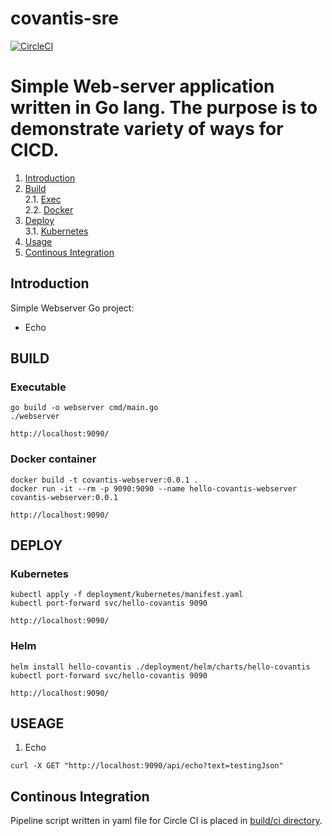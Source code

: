 # covantis-sre

[![CircleCI](https://dl.circleci.com/status-badge/img/gh/ds4tech/covantis-sre/tree/main.svg?style=svg)](https://dl.circleci.com/status-badge/redirect/gh/ds4tech/covantis-sre/tree/main)

# Simple Web-server application written in Go lang. The purpose is to demonstrate variety of ways for CICD.

1. [Introduction](#intro)
2. [Build](#build) <br>
   2.1. [Exec](#build.exe) <br>
   2.2. [Docker](#build.docker)
3. [Deploy](#deploy) <br>
 3.1. [Kubernetes](#deploy.k8s) <br>
4. [Usage](#usage)
5. [Continous Integration](#ci)


## Introduction <a name="intro"></a>

Simple Webserver Go project:<a name="intro"></a>
- Echo

## BUILD <a name="build"></a>

### Executable <a name="build.exe"></a>
```
go build -o webserver cmd/main.go 
./webserver

http://localhost:9090/
```

### Docker container <a name="build.docker"></a>
```
docker build -t covantis-webserver:0.0.1 .
docker run -it --rm -p 9090:9090 --name hello-covantis-webserver covantis-webserver:0.0.1

http://localhost:9090/
```

## DEPLOY <a name="deploy"></a>

### Kubernetes <a name="deploy.k8s"></a>
```
kubectl apply -f deployment/kubernetes/manifest.yaml
kubectl port-forward svc/hello-covantis 9090

http://localhost:9090/
```

### Helm <a name="deploy.k8s"></a>
```
helm install hello-covantis ./deployment/helm/charts/hello-covantis
kubectl port-forward svc/hello-covantis 9090

http://localhost:9090/
```

## USEAGE <a name="usage"></a>

1. Echo
```
curl -X GET "http://localhost:9090/api/echo?text=testingJson"
```

## Continous Integration <a name="ci"></a>
Pipeline script written in yaml file for Circle CI is placed in [build/ci directory](https://github.com/ds4tech/covantis-sre/blob/main/.circleci/config.yml).  <br>

